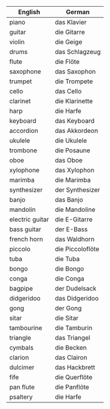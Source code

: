 
| English         | German           |
| --------------- | ---------------- |
| piano           | das Klavier      |
| guitar          | die Gitarre      |
| violin          | die Geige        |
| drums           | das Schlagzeug   |
| flute           | die Flöte        |
| saxophone       | das Saxophon     |
| trumpet         | die Trompete     |
| cello           | das Cello        |
| clarinet        | die Klarinette   |
| harp            | die Harfe        |
| keyboard        | das Keyboard     |
| accordion       | das Akkordeon    |
| ukulele         | die Ukulele      |
| trombone        | die Posaune      |
| oboe            | das Oboe         |
| xylophone       | das Xylophon     |
| marimba         | die Marimba      |
| synthesizer     | der Synthesizer  |
| banjo           | das Banjo        |
| mandolin        | die Mandoline    |
| electric guitar | die E-Gitarre    |
| bass guitar     | der E-Bass       |
| french horn     | das Waldhorn     |
| piccolo         | die Piccoloflöte |
| tuba            | die Tuba         |
| bongo           | die Bongo        |
| conga           | die Conga        |
| bagpipe         | der Dudelsack    |
| didgeridoo      | das Didgeridoo   |
| gong            | der Gong         |
| sitar           | die Sitar        |
| tambourine      | die Tamburin     |
| triangle        | das Triangel     |
| cymbals         | die Becken       |
| clarion         | das Clairon      |
| dulcimer        | das Hackbrett    |
| fife            | die Querflöte    |
| pan flute       | die Panflöte     |
| psaltery        | die Harfe        |